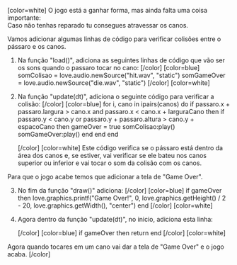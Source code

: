 [color=white]
O jogo está a ganhar forma, mas ainda falta uma coisa importante:  
Caso não tenhas reparado tu consegues atravessar os canos.

Vamos adicionar algumas linhas de código para verificar colisões entre o pássaro
e os canos.

1. Na função "load()", adiciona as seguintes linhas de código que vão ser os sons quando o 
passaro tocar no cano:
   [/color] [color=blue]
   somColisao = love.audio.newSource("hit.wav", "static")
   somGameOver = love.audio.newSource("die.wav", "static")
   [/color] [color=white]
2. Na função "update(dt)", adiciona o seguinte código para verificar a colisão:
   [/color] [color=blue]
   for i, cano in ipairs(canos) do
     if passaro.x + passaro.largura > cano.x and passaro.x < cano.x + larguraCano then
         if passaro.y < cano.y or passaro.y + passaro.altura > cano.y + espacoCano then
               gameOver = true
               somColisao:play()
               somGameOver:play()
           end
       end
   end

   [/color] [color=white]
Este código verifica se o pássaro está dentro da área dos canos e, 
se estiver, vai verificar se ele bateu nos canos superior ou inferior e vai tocar 
o som da colisão com os canos.

Para que o jogo acabe temos que adicionar a tela de "Game Over".

3. No fim da função "draw()" adiciona:
   [/color] [color=blue]
       if gameOver then
           love.graphics.printf("Game Over!", 0, love.graphics.getHeight() / 2 - 20, 
            love.graphics.getWidth(), "center")
        end
    [/color] [color=white]

4. Agora dentro da função "update(dt)", no inicio, adiciona esta linha:

   [/color] [color=blue]
   if gameOver then
       return
   end
   [/color] [color=white]

Agora quando tocares em um cano vai dar a tela de "Game Over" e o jogo acaba.
[/color] 